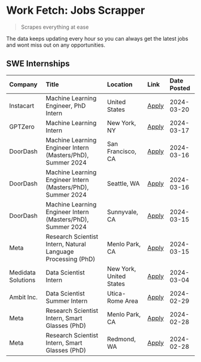 # Work Fetch: Jobs Scrapper
> Scrapes everything at ease

The data keeps updating every hour so you can always get the latest jobs and wont miss out on any opportunities.

## SWE Internships
<!--START_SECTION:workfetch-->
| Company            | Title                                                        | Location                | Link                                                                                                                                                                                                                                                                     | Date Posted   |
|:-------------------|:-------------------------------------------------------------|:------------------------|:-------------------------------------------------------------------------------------------------------------------------------------------------------------------------------------------------------------------------------------------------------------------------|:--------------|
| Instacart          | Machine Learning Engineer, PhD Intern                        | United States           | [Apply](https://www.linkedin.com/jobs/view/machine-learning-engineer-phd-intern-at-instacart-3815634369?position=5&pageNum=0&refId=GsL4MLFeoH4KjbsFO80%2BBg%3D%3D&trackingId=p92gAwhFYe3ZMEgcsrZ%2Bzg%3D%3D&trk=public_jobs_jserp-result_search-card)                    | 2024-03-20    |
| GPTZero            | Machine Learning Intern                                      | New York, NY            | [Apply](https://www.linkedin.com/jobs/view/machine-learning-intern-at-gptzero-3860723963?position=9&pageNum=0&refId=GsL4MLFeoH4KjbsFO80%2BBg%3D%3D&trackingId=iD8%2Bf9Pbi3aLEd6azrZh3A%3D%3D&trk=public_jobs_jserp-result_search-card)                                   | 2024-03-17    |
| DoorDash           | Machine Learning Engineer Intern (Masters/PhD), Summer 2024  | San Francisco, CA       | [Apply](https://www.linkedin.com/jobs/view/machine-learning-engineer-intern-masters-phd-summer-2024-at-doordash-3736457737?position=3&pageNum=0&refId=GsL4MLFeoH4KjbsFO80%2BBg%3D%3D&trackingId=VZNwKNcMQMIaoOc8JrKl9A%3D%3D&trk=public_jobs_jserp-result_search-card)   | 2024-03-16    |
| DoorDash           | Machine Learning Engineer Intern (Masters/PhD), Summer 2024  | Seattle, WA             | [Apply](https://www.linkedin.com/jobs/view/machine-learning-engineer-intern-masters-phd-summer-2024-at-doordash-3736455966?position=4&pageNum=0&refId=GsL4MLFeoH4KjbsFO80%2BBg%3D%3D&trackingId=9uuSb7C729FMKagAjXhyUA%3D%3D&trk=public_jobs_jserp-result_search-card)   | 2024-03-16    |
| DoorDash           | Machine Learning Engineer Intern (Masters/PhD), Summer 2024  | Sunnyvale, CA           | [Apply](https://www.linkedin.com/jobs/view/machine-learning-engineer-intern-masters-phd-summer-2024-at-doordash-3736454973?position=2&pageNum=0&refId=GsL4MLFeoH4KjbsFO80%2BBg%3D%3D&trackingId=GbJ%2BViAlQCHSnpKim4gIxg%3D%3D&trk=public_jobs_jserp-result_search-card) | 2024-03-15    |
| Meta               | Research Scientist Intern, Natural Language Processing (PhD) | Menlo Park, CA          | [Apply](https://www.linkedin.com/jobs/view/research-scientist-intern-natural-language-processing-phd-at-meta-3858718375?position=12&pageNum=0&refId=GsL4MLFeoH4KjbsFO80%2BBg%3D%3D&trackingId=SqMapyEZQdcctKhViCqPKA%3D%3D&trk=public_jobs_jserp-result_search-card)     | 2024-03-15    |
| Medidata Solutions | Data Scientist Intern                                        | New York, United States | [Apply](https://www.linkedin.com/jobs/view/data-scientist-intern-at-medidata-solutions-3810253704?position=10&pageNum=0&refId=GsL4MLFeoH4KjbsFO80%2BBg%3D%3D&trackingId=eHchkakM%2FW3u%2FP%2F%2FdeGXSg%3D%3D&trk=public_jobs_jserp-result_search-card)                   | 2024-03-04    |
| Ambit Inc.         | Data Scientist Summer Intern                                 | Utica-Rome Area         | [Apply](https://www.linkedin.com/jobs/view/data-scientist-summer-intern-at-ambit-inc-3843121918?position=11&pageNum=0&refId=GsL4MLFeoH4KjbsFO80%2BBg%3D%3D&trackingId=QkVYcdiCArFTHAKGZ%2BPD4Q%3D%3D&trk=public_jobs_jserp-result_search-card)                           | 2024-02-29    |
| Meta               | Research Scientist Intern, Smart Glasses (PhD)               | Menlo Park, CA          | [Apply](https://www.linkedin.com/jobs/view/research-scientist-intern-smart-glasses-phd-at-meta-3811308332?position=13&pageNum=0&refId=GsL4MLFeoH4KjbsFO80%2BBg%3D%3D&trackingId=FSdWlJG1iDtSSmwGCy7VuA%3D%3D&trk=public_jobs_jserp-result_search-card)                   | 2024-02-28    |
| Meta               | Research Scientist Intern, Smart Glasses (PhD)               | Redmond, WA             | [Apply](https://www.linkedin.com/jobs/view/research-scientist-intern-smart-glasses-phd-at-meta-3811304794?position=14&pageNum=0&refId=GsL4MLFeoH4KjbsFO80%2BBg%3D%3D&trackingId=M4V9qIW4JPZH765nduydqQ%3D%3D&trk=public_jobs_jserp-result_search-card)                   | 2024-02-28    |
<!--END_SECTION:workfetch-->
